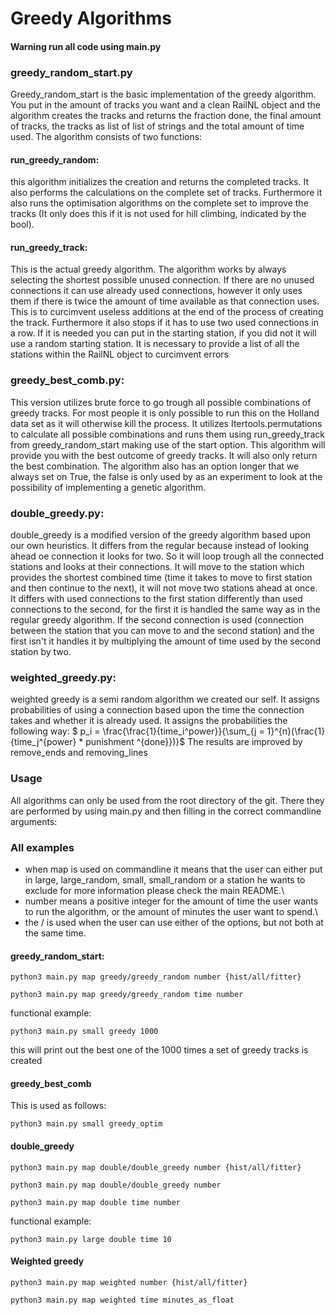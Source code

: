 # Greedy Algorithms

#### Warning run all code using main.py

### greedy_random_start.py
Greedy_random_start is the basic implementation of the greedy algorithm.
You put in the amount of tracks you want and a clean RailNL object and the algorithm creates the tracks and returns the fraction done, the final amount of tracks, the tracks as list of list of strings and the total amount of time used.
The algorithm consists of two functions:
#### run_greedy_random:
this algorithm initializes the creation and returns the completed tracks. It also performs the calculations on the complete set of tracks.
Furthermore it also runs the optimisation algorithms on the complete set to improve the tracks (It only does this if it is not used for hill climbing, indicated by the bool).
#### run_greedy_track:
This is the actual greedy algorithm. The algorithm works by always selecting the shortest possible unused connection.
If there are no unused connections it can use already used connections, however it only uses them if there is twice the amount of time available as that connection uses. This is to curcimvent useless additions at the end of the process of creating the track.
Furthermore it also stops if it has to use two used connections in a row.
If it is needed you can put in the starting station, if you did not it will use a random starting station.
It is necessary to provide a list of all the stations within the RailNL object to curcimvent errors
### greedy_best_comb.py:
This version utilizes brute force to go trough all possible combinations of greedy tracks. For most people it is only possible to run this on the Holland data set as it will otherwise kill the process. It utilizes Itertools.permutations to calculate all possible combinations and runs them using run_greedy_track from greedy_random_start making use of the start option. This algorithm will provide you with the best outcome of greedy tracks. It will also only return the best combination.
The algorithm also has an option longer that we always set on True, the false is only used by as an experiment to look at the possibility of implementing a genetic algorithm.
### double_greedy.py:
double_greedy is a modified version of the greedy algorithm based upon our own heuristics. It differs from the regular because instead of looking ahead oe connection it looks for two. So it will loop trough all the connected stations and looks at their connections. It will move to the station which provides the shortest combined time (time it takes to move to first station and then continue to the next), it will not move two stations ahead at once.
It differs with used connections to the first station differently than used connections to the second, for the first it is handled the same way as in the regular greedy algorithm. If the second connection is used (connection between the station that you can move to and the second station) and the first isn't it handles it by multiplying the amount of time used by the second station by two.
### weighted_greedy.py:
weighted greedy is a semi random algorithm we created our self. It assigns probabilities of using a connection based upon the time the connection takes and whether it is already used. It assigns the probabilities the following way: $ p_i = \frac{\frac{1}{time_i^power}}{\sum_{j = 1}^{n}(\frac{1}{time_j^{power} \* punishment ^{done}})}$
The results are improved by remove_ends and removing_lines
### Usage
All algorithms can only be used from the root directory of the git.
There they are performed by using main.py and then filling in the correct commandline arguments:
### All examples
- when map is used on commandline it means that the user can either put in large, large_random, small, small_random or a station he wants to exclude for more information please check the main README.\
- number means a positive integer for the amount of time the user wants to run the algorithm, or the amount of minutes the user want to spend.\
- the / is used when the user can use either of the options, but not both at the same time.
#### greedy_random_start:
```
python3 main.py map greedy/greedy_random number {hist/all/fitter}
```
```
python3 main.py map greedy/greedy_random time number
```

functional example:
```
python3 main.py small greedy 1000
```
this will print out the best one of the 1000 times a set of greedy tracks is created
#### greedy_best_comb
This is used as follows:
```
python3 main.py small greedy_optim
```
#### double_greedy
```
python3 main.py map double/double_greedy number {hist/all/fitter}
```
```
python3 main.py map double/double_greedy number
```

```
python3 main.py map double time number
```

functional example:
```
python3 main.py large double time 10
```
#### Weighted greedy
```
python3 main.py map weighted number {hist/all/fitter}
```
```
python3 main.py map weighted time minutes_as_float
```
